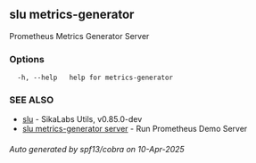 ## slu metrics-generator

Prometheus Metrics Generator Server

### Options

```
  -h, --help   help for metrics-generator
```

### SEE ALSO

* [slu](slu.md)	 - SikaLabs Utils, v0.85.0-dev
* [slu metrics-generator server](slu_metrics-generator_server.md)	 - Run Prometheus Demo Server

###### Auto generated by spf13/cobra on 10-Apr-2025
